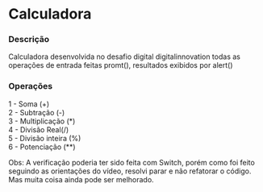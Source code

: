 # Calculadora

### Descrição
Calculadora desenvolvida no desafio digital digitalinnovation
todas as operações de entrada feitas promt(), resultados exibidos por alert()

### Operações
1 - Soma (+)<br />
2 - Subtração (-)<br />
3 - Multiplicação (*)<br />
4 - Divisão Real(/)<br />
5 - Divisão inteira (%)<br />
6 - Potenciação (**)<br />



Obs: A verificação poderia ter sido feita com Switch, porém como foi feito seguindo as orientações do vídeo, resolvi parar e não refatorar o código. Mas muita coisa ainda pode ser melhorado. 
